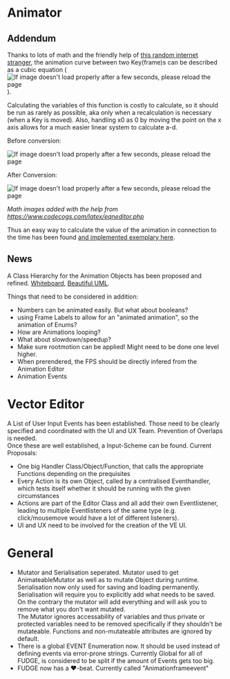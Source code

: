# Animator
## Addendum

Thanks to lots of math and the friendly help of [this random internet stranger](https://math.stackexchange.com/questions/3173469/calculate-cubic-equation-from-two-points-and-two-slopes-variably/3173881#3173881), the animation curve between two Key(frame)s can be described as a cubic equation (<img src="https://latex.codecogs.com/gif.latex?f(x)=ax^3&plus;bx^2&plus;cx&plus;d" title="f(x)=ax^3+bx^2+cx+d" alt="If image doesn't load properly after a few seconds, please reload the page"/>).  

Calculating the variables of this function is costly to calculate, so it should be run as rarely as possible, aka only when a recalculation is necessary (when a Key is moved). Also, handling x0 as 0 by moving the point on the x axis allows for a much easier linear system to calculate a-d.  

Before conversion:  

<img src="https://latex.codecogs.com/gif.latex?\left\{&space;\begin{array}{rcl}&space;a&=&&space;\frac{\left(m_0&plus;m_1\right)&space;\left(x_0-x_1\right)-2&space;y_0&plus;2&space;y_1}{\left(x_0-x_1\right){}^3}&space;\\&space;b&=&&space;\frac{-m_0&space;\left(x_0-x_1\right)&space;\left(x_0&plus;2&space;x_1\right)&plus;m_1&space;\left(-2&space;x_0^2&plus;x_1&space;x_0&plus;x_1^2\right)&plus;3&space;\left(x_0&plus;x_1\right)&space;\left(y_0-y_1\right)}{\left(x_0-x_1\right){}^3}&space;\\&space;c&=&&space;\frac{m_1&space;x_0&space;\left(x_0-x_1\right)&space;\left(x_0&plus;2&space;x_1\right)-x_1&space;\left(m_0&space;\left(-2&space;x_0^2&plus;x_1&space;x_0&plus;x_1^2\right)&plus;6&space;x_0&space;\left(y_0-y_1\right)\right)}{\left(x_0-x_1\right){}^3}&space;\\&space;d&=&&space;\frac{\left(x_0-3&space;x_1\right)&space;y_1&space;x_0^2&plus;x_1&space;\left(x_0&space;\left(x_1-x_0\right)&space;\left(m_1&space;x_0&plus;m_0&space;x_1\right)-x_1&space;\left(x_1-3&space;x_0\right)&space;y_0\right)}{\left(x_0-x_1\right){}^3}&space;\\&space;\end{array}&space;\right." title="\left\{ \begin{array}{rcl} a&=& \frac{\left(m_0+m_1\right) \left(x_0-x_1\right)-2 y_0+2 y_1}{\left(x_0-x_1\right){}^3} \\ b&=& \frac{-m_0 \left(x_0-x_1\right) \left(x_0+2 x_1\right)+m_1 \left(-2 x_0^2+x_1 x_0+x_1^2\right)+3 \left(x_0+x_1\right) \left(y_0-y_1\right)}{\left(x_0-x_1\right){}^3} \\ c&=& \frac{m_1 x_0 \left(x_0-x_1\right) \left(x_0+2 x_1\right)-x_1 \left(m_0 \left(-2 x_0^2+x_1 x_0+x_1^2\right)+6 x_0 \left(y_0-y_1\right)\right)}{\left(x_0-x_1\right){}^3} \\ d&=& \frac{\left(x_0-3 x_1\right) y_1 x_0^2+x_1 \left(x_0 \left(x_1-x_0\right) \left(m_1 x_0+m_0 x_1\right)-x_1 \left(x_1-3 x_0\right) y_0\right)}{\left(x_0-x_1\right){}^3} \\ \end{array} \right." alt="If image doesn't load properly after a few seconds, please reload the page"/>

After Conversion:  

<img src="https://latex.codecogs.com/gif.latex?\left\{&space;\begin{array}{rcl}&space;a&=&&space;\frac{\left(-x_1\right)\left(m_0&plus;m_1\right)&space;-2&space;y_0&plus;2&space;y_1}{\left(-x_1\right){}^3}&space;\\&space;b&=&&space;\frac{m_1-m_0-3ax_1^2}{2x_1}&space;\\&space;c&=&&space;m_0&space;\\&space;d&=&&space;y_0&space;\\&space;\end{array}&space;\right." title="\left\{ \begin{array}{rcl} a&=& \frac{\left(-x_1\right)\left(m_0+m_1\right) -2 y_0+2 y_1}{\left(-x_1\right){}^3} \\ b&=& \frac{m_1-m_0-3ax_1^2}{2x_1} \\ c&=& m_0 \\ d&=& y_0 \\ \end{array} \right." alt="If image doesn't load properly after a few seconds, please reload the page" />

_Math images added with the help from https://www.codecogs.com/latex/eqneditor.php_

Thus an easy way to calculate the value of the animation in connection to the time has been found [and implemented exemplary here](https://jirkadelloro.github.io/FUDGE/Experiments/Lukas/Canvas/10_animation2/).

## News
A Class Hierarchy for the Animation Objects has been proposed and refined. [Whiteboard](https://github.com/JirkaDellOro/FUDGE/blob/master/Design/Logs/190410_Whiteboard3.jpg), [Beautiful UML](http://www.plantuml.com/plantuml/proxy?fmt=svg&cache=no&src=https://jirkadelloro.github.io/FUDGE/Experiments/Lukas/PlantUML/01_Classdiagram/Animations.puml).

Things that need to be considered in addition:  
- Numbers can be animated easily. But what about booleans?
- using Frame Labels to allow for an "animated animation", so the animation of Enums?
- How are Animations looping?
- What about slowdown/speedup?
- Make sure rootmotion can be applied! Might need to be done one level higher.
- When prerendered, the FPS should be directly infered from the Animation Editor
- Animation Events

# Vector Editor

A List of User Input Events has been established. Those need to be clearly specified and coordinated with the UI and UX Team. Prevention of Overlaps is needed.  
Once these are well established, a Input-Scheme can be found. Current Proposals:
- One big Handler Class/Object/Function, that calls the appropriate Functions depending on the prequisites
- Every Action is its own Object, called by a centralised Eventhandler, which tests itself whether it should be running with the given circumstances  
- Actions are part of the Editor Class and all add their own Eventlistener, leading to multiple Eventlisteners of the same type (e.g. click/mousemove would have a lot of different listeners).
- UI and UX need to be involved for the creation of the VE UI.

# General

- Mutator and Serialisation seperated. Mutator used to get AnimateableMutator as well as to mutate Object during runtime. Serialisation now only used for saving and loading permanently.  
Serialisation will require you to explicitly add what needs to be saved. On the contrary the mutator will add everything and will ask you to remove what you don't want mutated.  
The Mutator ignores accessability of variables and thus private or protected variables need to be removed specifically if they shouldn't be mutateable. Functions and non-mutateable attributes are ignored by default.  
- There is a global EVENT Enumeration now. It should be used instead of defining events via error-prone strings. Currently Global for all of FUDGE, is considered to be split if the amount of Events gets too big.  
- FUDGE now has a ♥-beat. Currently called "Animationframeevent"
